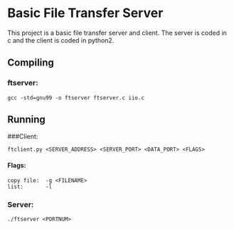 <!--
Author: Jesudas Joseph
Project Name: Simple File Transfer
Description: Transfer a file between a server and client with client commands. Also list contents of server directory on client request.
Collaboration: I discussed this project with Hunter Land another student in CS-372.
-->

# Basic File Transfer Server

This project is a basic file transfer server and client. The server is coded in c and the client is coded in python2.

## Compiling

### ftserver:

	gcc -std=gnu99 -o ftserver ftserver.c iio.c

## Running
###Client:

	ftclient.py <SERVER_ADDRESS> <SERVER_PORT> <DATA_PORT> <FLAGS>

#### Flags:

	copy file: 	-g <FILENAME>
	list:		-l

### Server:

	./ftserver <PORTNUM>
